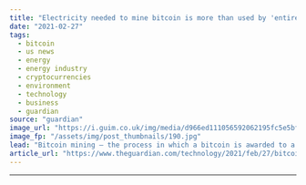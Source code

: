 ```yaml
---
title: "Electricity needed to mine bitcoin is more than used by 'entire countries'"
date: "2021-02-27"
tags: 
  - bitcoin
  - us news
  - energy
  - energy industry
  - cryptocurrencies
  - environment
  - technology
  - business
  - guardian
source: "guardian"
image_url: "https://i.guim.co.uk/img/media/d966ed111056592062195fc5e5bf4a130cf3596d/0_0_5000_3002/master/5000.jpg?width=460&quality=85&auto=format&fit=max&s=019f79cc7bbcc5689a6b196a06b91083"
image_fp: "/assets/img/post_thumbnails/190.jpg"
lead: "Bitcoin mining – the process in which a bitcoin is awarded to a computer that solves a complex series of algorithm – is a deeply energy intensive processIt’s not just the value of bitcoin that has soared in the last year – so has the huge amount of e..."
article_url: "https://www.theguardian.com/technology/2021/feb/27/bitcoin-mining-electricity-use-environmental-impact"
---
```


---
